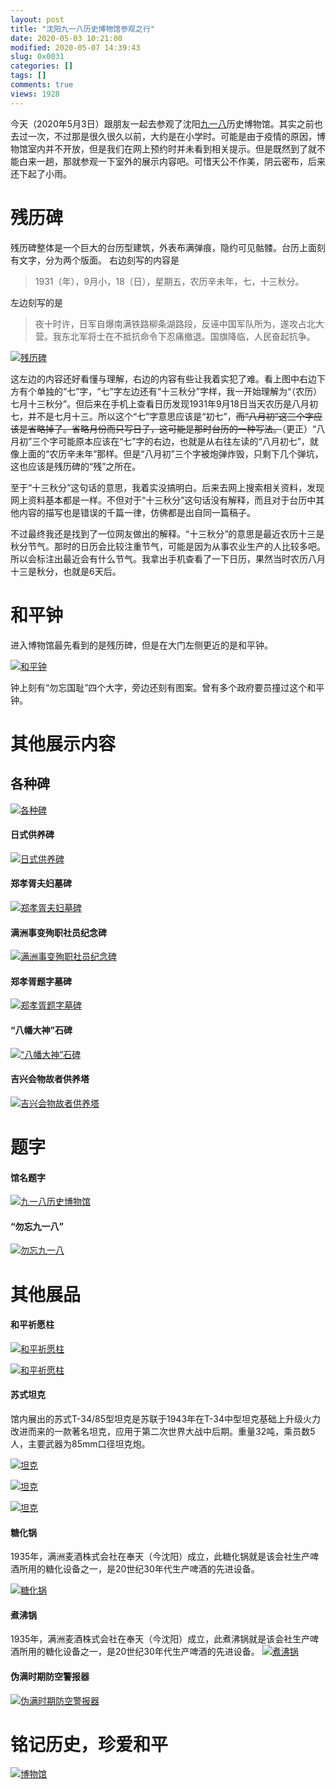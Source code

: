 ```yaml
---
layout: post
title: "沈阳九一八历史博物馆参观之行"
date: 2020-05-03 10:21:00
modified: 2020-05-07 14:39:43
slug: 0x0031
categories: []
tags: []
comments: true
views: 1928
---
```

今天（2020年5月3日）跟朋友一起去参观了沈阳<a href="https://baike.baidu.com/item/%E4%B9%9D%C2%B7%E4%B8%80%E5%85%AB%E4%BA%8B%E5%8F%98/2573930?fromtitle=%E4%B9%9D%E4%B8%80%E5%85%AB%E4%BA%8B%E5%8F%98&fromid=632843">九一八</a>历史博物馆。其实之前也去过一次，不过那是很久很久以前，大约是在小学时。可能是由于疫情的原因，博物馆室内并不开放，但是我们在网上预约时并未看到相关提示。但是既然到了就不能白来一趟，那就参观一下室外的展示内容吧。可惜天公不作美，阴云密布，后来还下起了小雨。<!--more-->

# 残历碑
残历碑整体是一个巨大的台历型建筑，外表布满弹痕，隐约可见骷髅。台历上面刻有文字，分为两个版面。
右边刻写的内容是
> 1931（年），9月小，18（日），星期五，农历辛未年，七，十三秋分。

左边刻写的是
> 夜十时许，日军自爆南满铁路柳条湖路段，反诬中国军队所为，遂攻占北大营。我东北军将士在不抵抗命令下忍痛撤退。国旗降临，人民奋起抗争。

[![残历碑](/img/0031/0031-1.JPG "残历碑")](/img/0031/0031-1.JPG "残历碑")

这左边的内容还好看懂与理解，右边的内容有些让我着实犯了难。看上图中右边下方有个单独的“七”字，“七”字左边还有“十三秋分”字样，我一开始理解为“（农历）七月十三秋分”。但后来在手机上查看日历发现1931年9月18日当天农历是八月初七，并不是七月十三。所以这个“七”字意思应该是“初七”，~~而“八月初”这三个字应该是省略掉了。省略月份而只写日子，这可能是那时台历的一种写法。~~（更正）“八月初”三个字可能原本应该在“七”字的右边，也就是从右往左读的“八月初七”，就像上面的“农历辛未年”那样。但是“八月初”三个字被炮弹炸毁，只剩下几个弹坑，这也应该是残历碑的“残”之所在。

至于“十三秋分”这句话的意思，我着实没搞明白。后来去网上搜索相关资料，发现网上资料基本都是一样。不但对于“十三秋分”这句话没有解释，而且对于台历中其他内容的描写也是错误的千篇一律，仿佛都是出自同一篇稿子。

不过最终我还是找到了一位网友做出的解释。“十三秋分”的意思是最近农历十三是秋分节气。那时的日历会比较注重节气，可能是因为从事农业生产的人比较多吧。所以会标注出最近会有什么节气。我拿出手机查看了一下日历，果然当时农历八月十三是秋分，也就是6天后。

# 和平钟
进入博物馆最先看到的是残历碑，但是在大门左侧更近的是和平钟。

[![和平钟](/img/0031/0031-2.JPG "和平钟")](/img/0031/0031-2.JPG "和平钟")

钟上刻有“勿忘国耻”四个大字，旁边还刻有图案。曾有多个政府要员撞过这个和平钟。

# 其他展示内容
## 各种碑

[![各种碑](/img/0031/0031-3.JPG "各种碑")](/img/0031/0031-3.JPG "各种碑")

#### 日式供养碑
[![日式供养碑](/img/0031/0031-4.JPG "日式供养碑")](/img/0031/0031-4.JPG "日式供养碑")

#### 郑孝胥夫妇墓碑
[![郑孝胥夫妇墓碑](/img/0031/0031-5.JPG "郑孝胥夫妇墓碑")](/img/0031/0031-5.JPG "郑孝胥夫妇墓碑")

#### 满洲事变殉职社员纪念碑
[![满洲事变殉职社员纪念碑](/img/0031/0031-6.JPG "满洲事变殉职社员纪念碑")](/img/0031/0031-6.JPG "满洲事变殉职社员纪念碑")

#### 郑孝胥题字墓碑
[![郑孝胥题字墓碑](/img/0031/0031-7.JPG "郑孝胥题字墓碑")](/img/0031/0031-7.JPG "郑孝胥题字墓碑")

#### “八幡大神”石碑
[![“八幡大神”石碑](/img/0031/0031-8.JPG "“八幡大神”石碑")](/img/0031/0031-8.JPG "“八幡大神”石碑")

#### 吉兴会物故者供养塔
[![吉兴会物故者供养塔](/img/0031/0031-9.JPG "吉兴会物故者供养塔")](/img/0031/0031-9.JPG "吉兴会物故者供养塔")

# 题字
#### 馆名题字
[![九一八历史博物馆](/img/0031/0031-10.JPG "九一八历史博物馆")](/img/0031/0031-10.JPG "九一八历史博物馆")

#### “勿忘九一八”
[![勿忘九一八](/img/0031/0031-11.JPG "勿忘九一八")](/img/0031/0031-11.JPG "勿忘九一八")

# 其他展品
#### 和平祈愿柱
[![和平祈愿柱](/img/0031/0031-12.JPG "和平祈愿柱")](/img/0031/0031-12.JPG "和平祈愿柱")

[![和平祈愿柱](/img/0031/0031-13.JPG "和平祈愿柱")](/img/0031/0031-13.JPG "和平祈愿柱")

#### 苏式坦克
馆内展出的苏式T-34/85型坦克是苏联于1943年在T-34中型坦克基础上升级火力改进而来的一款著名坦克，应用于第二次世界大战中后期。重量32吨，乘员数5人，主要武器为85mm口径坦克炮。

[![坦克](/img/0031/0031-14.JPG "坦克")](/img/0031/0031-14.JPG "坦克")

[![坦克](/img/0031/0031-15.JPG "坦克")](/img/0031/0031-15.JPG "坦克")

[![坦克](/img/0031/0031-16.JPG "坦克")](/img/0031/0031-16.JPG "坦克")

#### 糖化锅
1935年，满洲麦酒株式会社在奉天（今沈阳）成立，此糖化锅就是该会社生产啤酒所用的糖化设备之一，是20世纪30年代生产啤酒的先进设备。

[![糖化锅](/img/0031/0031-17.JPG "糖化锅")](/img/0031/0031-17.JPG "糖化锅")

#### 煮沸锅
1935年，满洲麦酒株式会社在奉天（今沈阳）成立，此煮沸锅就是该会社生产啤酒所用的糖化设备之一，是20世纪30年代生产啤酒的先进设备。
[![煮沸锅](/img/0031/0031-18.JPG "煮沸锅")](/img/0031/0031-18.JPG "煮沸锅")

#### 伪满时期防空警报器
[![伪满时期防空警报器](/img/0031/0031-19.JPG "伪满时期防空警报器")](/img/0031/0031-19.JPG "伪满时期防空警报器")

# 铭记历史，珍爱和平

[![博物馆](/img/0031/0031-20.jpg "博物馆")](/img/0031/0031-20.jpg "博物馆")